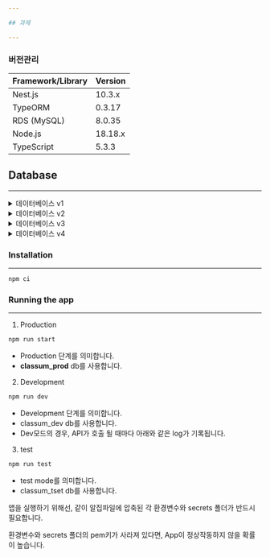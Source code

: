 ```yaml
---

## 과제

---
```


### 버전관리

| Framework/Library | Version |
| ----------------- | ------- |
| Nest.js           | 10.3.x  |
| TypeORM           | 0.3.17  |
| RDS (MySQL)       | 8.0.35  |
| Node.js           | 18.18.x |
| TypeScript        | 5.3.3   |

## Database

---

<details>
  <summary>데이터베이스 v1</summary>

  <img src="https://github.com/playhuck/Algorithm-inflearn/assets/105256335/28fc2246-8039-4892-8147-36f4e7770aba">

</details>
<details>
  <summary>데이터베이스 v2</summary>

  <img src="https://github.com/playhuck/Algorithm-inflearn/assets/105256335/9106f387-de2b-4744-b15e-f2f78500cdd9">

</details>
<details>
  <summary>데이터베이스 v3</summary>

  <img src="https://github.com/playhuck/Algorithm-inflearn/assets/105256335/3f515788-dfa9-4149-a3ce-cd2d01a4a6a3">

</details>
<details>
  <summary>데이터베이스 v4</summary>

  <img src="https://github.com/playhuck/Algorithm-inflearn/assets/105256335/cfc7cc6e-1548-4292-8fcb-a33e8ed7f09f">

</details>

### **Installation**

---

```jsx
npm ci
```

### **Running the app**

---

1. Production
```jsx
npm run start 
```

- Production 단계를 의미합니다.
- **classum_prod** db를 사용합니다.

2. Development
```jsx
npm run dev 
```

- Development 단계를 의미합니다.
- classum_dev db를 사용합니다.
- Dev모드의 경우, API가 호출 될 때마다 아래와 같은 log가 기록됩니다.

3. test
```jsx
npm run test
```

- test mode를 의미합니다.
- classum_tset db를 사용합니다.

앱을 실행하기 위해선, 같이 알집파일에 압축된 각 환경변수와 secrets 폴더가 반드시 필요합니다.

환경변수와 secrets 폴더의 pem키가 사라져 있다면, App이 정상작동하지 않을 확률이 높습니다.
